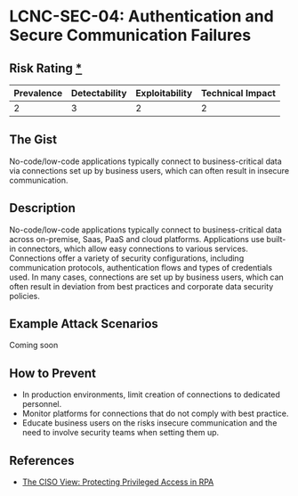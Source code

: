 # LCNC-SEC-04: Authentication and Secure Communication Failures

## Risk Rating [*](https://owasp.org/www-project-top-ten/2017/Note_About_Risks)

| Prevalence | Detectability | Exploitability | Technical Impact |
| --- | --- | --- | --- |
| 2 | 3 | 2 | 2 |

## The Gist

No-code/low-code applications typically connect to business-critical data via connections set up by business users, which can often result in insecure communication.

## Description

No-code/low-code applications typically connect to business-critical data across on-premise, Saas, PaaS and cloud platforms.
Applications use built-in connectors, which allow easy connections to various services. Connections offer a variety of security configurations, including communication protocols, authentication flows and types of credentials used. In many cases, connections are set up by business users, which can often result in deviation from best practices and corporate data security policies.


## Example Attack Scenarios

Coming soon

## How to Prevent

- In production environments, limit creation of connections to dedicated personnel.
- Monitor platforms for connections that do not comply with best practice.
- Educate business users on the risks insecure communication and the need to involve security teams when setting them up.

## References

- [The CISO View: Protecting Privileged Access in RPA](https://www.cyberark.com/resources/blog/ciso-view-insights-securely-scaling-rpa-initiatives)